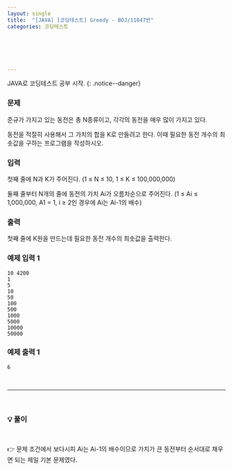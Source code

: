 ```yaml
---
layout: single
title:  "[JAVA] [코딩테스트] Greedy - BOJ/11047번"
categories: 코딩테스트






---
```


JAVA로 코딩테스트 공부 시작.
{: .notice--danger}

### 문제

준규가 가지고 있는 동전은 총 N종류이고, 각각의 동전을 매우 많이 가지고 있다.

동전을 적절히 사용해서 그 가치의 합을 K로 만들려고 한다. 이때 필요한 동전 개수의 최솟값을 구하는 프로그램을 작성하시오.

### 입력

첫째 줄에 N과 K가 주어진다. (1 ≤ N ≤ 10, 1 ≤ K ≤ 100,000,000)

둘째 줄부터 N개의 줄에 동전의 가치 Ai가 오름차순으로 주어진다. (1 ≤ Ai ≤ 1,000,000, A1 = 1, i ≥ 2인 경우에 Ai는 Ai-1의 배수)

### 출력

첫째 줄에 K원을 만드는데 필요한 동전 개수의 최솟값을 출력한다.

### 예제 입력 1

```
10 4200
1
5
10
50
100
500
1000
5000
10000
50000
```

### 예제 출력 1 

```
6
```



<br/>

<hr/>

<br/>

### 💡 풀이

<script src="https://gist.github.com/Hanseung2/6ca75d86e0b08e1cde99ccfdeb077aa0.js"></script>

<br/>

👉 문제 조건에서 보다시피  Ai는 Ai-1의 배수이므로 가치가 큰 동전부터 순서대로 채우면 되는 제일 기본 문제였다.

<br/>

